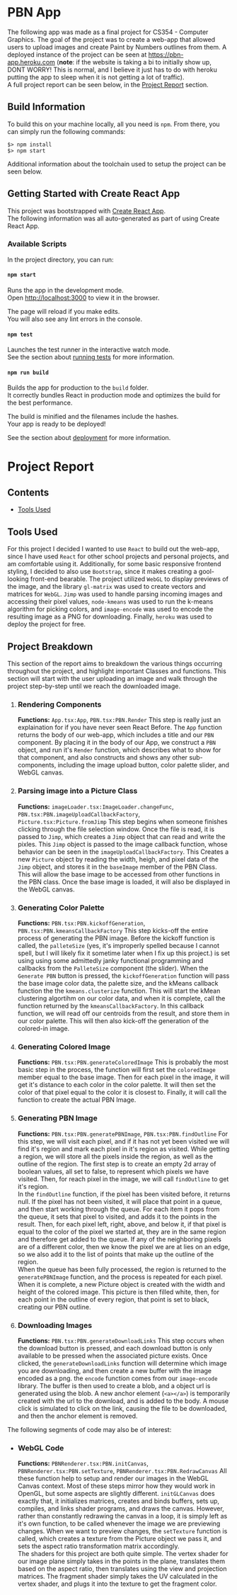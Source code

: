 # PBN App
The following app was made as a final project for CS354 - Computer Graphics. The goal of the project was to create a web-app that allowed users to upload images and create Paint by Numbers outlines from them. A deployed instance of the project can be seen at https://pbn-app.heroku.com (**note**: if the website is taking a bi to initially show up, DONT WORRY! This is normal, and I believe it just has to do with heroku putting the app to sleep when it is not getting a lot of traffic).  
A full project report can be seen below, in the [Project Report](#project-report) section.

## Build Information
To build this on your machine locally, all you need is `npm`. From there, you can simply run the following commands:
```
$> npm install
$> npm start
```
Additional information about the toolchain used to setup the project can be seen below.

## Getting Started with Create React App

This project was bootstrapped with [Create React App](https://github.com/facebook/create-react-app).  
The following information was all auto-generated as part of using Create React App.

### Available Scripts

In the project directory, you can run:

#### `npm start`

Runs the app in the development mode.\
Open [http://localhost:3000](http://localhost:3000) to view it in the browser.

The page will reload if you make edits.\
You will also see any lint errors in the console.

#### `npm test`

Launches the test runner in the interactive watch mode.\
See the section about [running tests](https://facebook.github.io/create-react-app/docs/running-tests) for more information.

#### `npm run build`

Builds the app for production to the `build` folder.\
It correctly bundles React in production mode and optimizes the build for the best performance.

The build is minified and the filenames include the hashes.\
Your app is ready to be deployed!

See the section about [deployment](https://facebook.github.io/create-react-app/docs/deployment) for more information.

# Project Report
## Contents
*  [Tools Used](tools-used)

## Tools Used
For this project I decided I wanted to use `React` to build out the web-app, since I have used `React` for other school projects and personal projects, and am comfortable using it. Additionally, for some basic responsive frontend styling, I decided to also use `Bootstrap`, since it makes creating a gool-looking front-end bearable. The project utilized `WebGL` to display previews of the image, and the library `gl-matrix` was used to create vectors and matrices for `WebGL`. `Jimp` was used to handle parsing incoming images and accessing their pixel values, `node-kmeans` was used to run the k-means algorithm for picking colors, and `image-encode` was used to encode the resulting image as a PNG for downloading. Finally, `heroku` was used to deploy the project for free.

## Project Breakdown
This section of the report aims to breakdown the various things occurring throughout the project, and highlight important Classes and functions. This section will start with the user uploading an image and walk through the project step-by-step until we reach the downloaded image.
1. ### Rendering Components
   **Functions:** `App.tsx:App`, `PBN.tsx:PBN.Render`
   This step is really just an explaination for if you have never seen React Before. The `App` function returns the body of our web-app, which includes a title and our `PBN` component. By placing it in the body of our App, we construct a `PBN` object, and run it's `Render` function, which describes what to show for that component, and also constructs and shows any other sub-components, including the image upload button, color palette slider, and WebGL canvas.
2. ### Parsing image into a Picture Class
   **Functions:** `imageLoader.tsx:ImageLoader.changeFunc`, `PBN.tsx:PBN.imageUploadCallbackFactory`, `Picture.tsx:Picture.fromJimp`
   This step begins when someone finishes clicking through the file selection window. Once the file is read, it is passed to `Jimp`, which creates a `Jimp` object that can read and write the pixles. This `Jimp` object is passed to the image callback function, whose behavior can be seen in the `imageUploadCallbackFactory`. This Creates a new `Picture` object by reading the width, heigh, and pixel data of the `Jimp` object, and stores it in the `baseImage` member of the PBN Class. This will allow the base image to be accessed from other functions in the PBN class. Once the base image is loaded, it will also be displayed in the WebGL canvas.
3. ### Generating Color Palette
   **Functions:** `PBN.tsx:PBN.kickoffGeneration`, `PBN.tsx:PBN.kmeansCallbackFactory`
   This step kicks-off the entire process of generating the PBN image. Before the kickoff function is called, the `palleteSize` (yes, it's improperly spelled because I cannot spell, but I will likely fix it sometime later when I fix up this project.) is set using using some admittedly janky functional programming and callbacks from the `PalleteSize` component (the slider). When the `Generate PBN` button is pressed, the `kickoffGeneration` function will pass the base image color data, the palette size, and the kMeans callback function the the `kmeans.clusterize` function. This will start the kMean clustering algortihm on our color data, and when it is complete, call the function returned by the `kmeansCallbackFactory`. In this callback function, we will read off our centroids from the result, and store them in our color palette. This will then also kick-off the generation of the colored-in image.
4. ### Generating Colored Image
   **Functions:** `PBN.tsx:PBN.generateColoredImage`
   This is probably the most basic step in the process, the function will first set the `coloredImage` member equal to the base image. Then for each pixel in the image, it will get it's distance to each color in the color palette. It will then set the color of that pixel equal to the color it is closest to. Finally, it will call the function to create the actual PBN Image.
5. ### Generating PBN Image
   **Functions:** `PBN.tsx:PBN.generatePBNImage`, `PBN.tsx:PBN.findOutline`
   For this step, we will visit each pixel, and if it has not yet been visited we will find it's region and mark each pixel in it's region as visited. While getting a region, we will store all the pixels inside the region, as well as the outline of the region. The first step is to create an empty 2d array of boolean values, all set to false, to represent which pixels we have visited. Then, for reach pixel in the image, we will call `findOutline` to get it's region.  
   In the `findOutline` function, if the pixel has been visited before, it returns null. If the pixel has not been visited, it will place that point in a queue, and then start working through the queue. For each item it pops from the queue, it sets that pixel to visited, and adds it to the points in the result. Then, for each pixel left, right, above, and below it, if that pixel is equal to the color of the pixel we started at, they are in the same region and therefore get added to the queue. If any of the neighboring pixels are of a different color, then we know the pixel we are at lies on an edge, so we also add it to the list of points that make up the outline of the region.  
   When the queue has been fully processed, the region is returned to the `generatePBNImage` function, and the process is repeated for each pixel. When it is complete, a new Picture object is created with the width and height of the colored image. This picture is then filled white, then, for each point in the outline of every region, that point is set to black, creating our PBN outline.
6. ### Downloading Images
   **Functions:** `PBN.tsx:PBN.generateDownloadLinks`
   This step occurs when the download button is pressed, and each download button is only available to be pressed when the associated picture exists. Once clicked, the `generateDownloadLinks` function will determine which image you are downloading, and then create a new buffer with the image encoded as a png. the `encode` function comes from our `image-encode` library. The buffer is then used to create a blob, and a object url is generated using the blob. A new anchor element (`<a></a>`) is temporarily created with the url to the download, and is added to the body. A mouse click is simulated to click on the link, causing the file to be downloaded, and then the anchor element is removed.

The following segments of code may also be of interest:
* ### WebGL Code
   **Functions:** `PBNRenderer.tsx:PBN.initCanvas`, `PBNRenderer.tsx:PBN.setTexture`, `PBNRenderer.tsx:PBN.RedrawCanvas`
   All these function help to setup and render our images in the WebGL Canvas context. Most of these steps mirror how they would work in OpenGL, but some aspects are slightly different. `initGLCanvas` does exactly that, it initializes matrices, creates and binds buffers, sets up, compiles, and links shader programs, and draws the canvas. However, rather than constantly redrawing the canvas in a loop, it is simply left as it's own function, to be called whenever the image we are previewing changes. When we want to preview changes, the `setTexture` function is called, which creates a texture from the Picture object we pass it, and sets the aspect ratio transformation matrix accordingly.  
   The shaders for this project are both quite simple. The vertex shader for our image plane simply takes in the points in the plane, translates them based on the aspect ratio, then translates using the view and projection matrices. The fragment shader simply takes the UV calculated in the vertex shader, and plugs it into the texture to get the fragment color.
